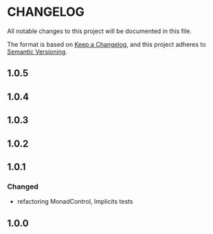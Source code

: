# CHANGELOG
All notable changes to this project will be documented in this file.

The format is based on [Keep a Changelog](https://keepachangelog.com/en/1.0.0/),
and this project adheres to [Semantic Versioning](https://semver.org/spec/v2.0.0.html).

## 1.0.5

## 1.0.4

## 1.0.3

## 1.0.2

## 1.0.1

### Changed
- refactoring MonadControl, Implicits tests

## 1.0.0